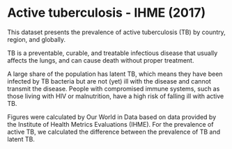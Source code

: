 # Active tuberculosis - IHME (2017)

This dataset presents the prevalence of active tuberculosis (TB) by country, region, and globally.

TB is a preventable, curable, and treatable infectious disease that usually affects the lungs, and can cause death without proper treatment.

A large share of the population has latent TB, which means they have been infected by TB bacteria but are not (yet) ill with the disease and cannot transmit the disease. People with compromised immune systems, such as those living with HIV or malnutrition, have a high risk of falling ill with active TB.

Figures were calculated by Our World in Data based on data provided by the Institute of Health Metrics Evaluations (IHME). For the prevalence of active TB, we calculated the difference between the prevalence of TB and latent TB.